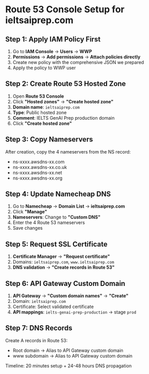# Route 53 Console Setup for ieltsaiprep.com

## Step 1: Apply IAM Policy First
1. Go to **IAM Console** → **Users** → **WWP**
2. **Permissions** → **Add permissions** → **Attach policies directly**
3. Create new policy with the comprehensive JSON we prepared
4. Apply the policy to WWP user

## Step 2: Create Route 53 Hosted Zone
1. Open **Route 53 Console**
2. Click **"Hosted zones"** → **"Create hosted zone"**
3. **Domain name**: `ieltsaiprep.com`
4. **Type**: Public hosted zone
5. **Comment**: IELTS GenAI Prep production domain
6. Click **"Create hosted zone"**

## Step 3: Copy Nameservers
After creation, copy the 4 nameservers from the NS record:
- ns-xxxx.awsdns-xx.com
- ns-xxxx.awsdns-xx.co.uk  
- ns-xxxx.awsdns-xx.net
- ns-xxxx.awsdns-xx.org

## Step 4: Update Namecheap DNS
1. Go to **Namecheap** → **Domain List** → **ieltsaiprep.com**
2. Click **"Manage"**
3. **Nameservers**: Change to **"Custom DNS"**
4. Enter the 4 Route 53 nameservers
5. Save changes

## Step 5: Request SSL Certificate
1. **Certificate Manager** → **"Request certificate"**
2. Domains: `ieltsaiprep.com`, `www.ieltsaiprep.com`
3. **DNS validation** → **"Create records in Route 53"**

## Step 6: API Gateway Custom Domain
1. **API Gateway** → **"Custom domain names"** → **"Create"**
2. Domain: `ieltsaiprep.com`
3. Certificate: Select validated certificate
4. **API mappings**: `ielts-genai-prep-production` → stage `prod`

## Step 7: DNS Records
Create A records in Route 53:
- Root domain → Alias to API Gateway custom domain
- www subdomain → Alias to API Gateway custom domain

Timeline: 20 minutes setup + 24-48 hours DNS propagation